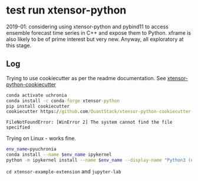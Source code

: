 # test run xtensor-python

2019-01: considering using xtensor-python and pybind11 to access ensemble forecast time series in C++ and expose them to Python. xframe is also likely to be of prime interest but very new. Anyway, all exploratory at this stage.

## Log

Trying to use cookiecutter as per the readme documentation. See [xtensor-python-cookiecutter](https://github.com/QuantStack/xtensor-python-cookiecutter)

```bat
conda activate uchronia
conda install -c conda-forge xtensor-python
pip install cookiecutter
cookiecutter https://github.com/QuantStack/xtensor-python-cookiecutter.git
```

`FileNotFoundError: [WinError 2] The system cannot find the file specified`

Trying on Linux - works fine.

```bash
env_name=pyuchronia
conda install --name $env_name ipykernel
python -m ipykernel install --name $env_name --display-name "Python3 (uchronia)"
```

`cd xtensor-example-extension` and `jupyter-lab`
